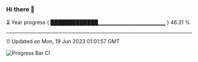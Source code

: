 ### Hi there 👋

⏳ Year progress { █████████████▁▁▁▁▁▁▁▁▁▁▁▁▁▁▁▁▁ } 46.31 %

---

⏰ Updated on Mon, 19 Jun 2023 01:01:57 GMT

![Progress Bar CI](https://github.com/liununu/liununu/workflows/Progress%20Bar%20CI/badge.svg)
